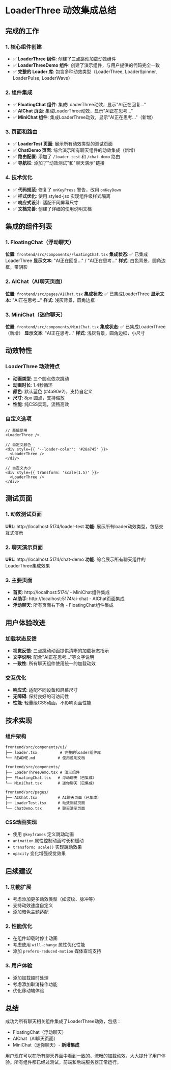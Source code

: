 # LoaderThree 动效集成总结

## 完成的工作

### 1. 核心组件创建
- ✅ **LoaderThree 组件**: 创建了三点跳动加载动效组件
- ✅ **LoaderThreeDemo 组件**: 创建了演示组件，与用户提供的代码完全一致
- ✅ **完整的 Loader 库**: 包含多种动效类型（LoaderThree, LoaderSpinner, LoaderPulse, LoaderWave）

### 2. 组件集成
- ✅ **FloatingChat 组件**: 集成LoaderThree动效，显示"AI正在回复..."
- ✅ **AIChat 页面**: 集成LoaderThree动效，显示"AI正在思考..."
- ✅ **MiniChat 组件**: 集成LoaderThree动效，显示"AI正在思考..."（新增）

### 3. 页面和路由
- ✅ **LoaderTest 页面**: 展示所有动效类型的测试页面
- ✅ **ChatDemo 页面**: 综合演示所有聊天组件的动效集成（新增）
- ✅ **路由配置**: 添加了 `/loader-test` 和 `/chat-demo` 路由
- ✅ **导航栏**: 添加了"动效测试"和"聊天演示"链接

### 4. 技术优化
- ✅ **代码规范**: 修复了 `onKeyPress` 警告，改用 `onKeyDown`
- ✅ **样式优化**: 使用 styled-jsx 实现组件级样式隔离
- ✅ **响应式设计**: 适配不同屏幕尺寸
- ✅ **文档完善**: 创建了详细的使用说明文档

## 集成的组件列表

### 1. FloatingChat（浮动聊天）
**位置**: `frontend/src/components/FloatingChat.tsx`
**集成状态**: ✅ 已集成LoaderThree
**显示文本**: "AI正在回复..." / "AI正在思考..."
**样式**: 白色背景，圆角边框，带阴影

### 2. AIChat（AI聊天页面）
**位置**: `frontend/src/pages/AIChat.tsx`
**集成状态**: ✅ 已集成LoaderThree
**显示文本**: "AI正在思考..."
**样式**: 浅灰背景，圆角边框

### 3. MiniChat（迷你聊天）
**位置**: `frontend/src/components/MiniChat.tsx`
**集成状态**: ✅ 已集成LoaderThree（新增）
**显示文本**: "AI正在思考..."
**样式**: 浅灰背景，圆角边框，小尺寸

## 动效特性

### LoaderThree 动效特点
- **动画类型**: 三个圆点依次跳动
- **动画时长**: 1.4秒循环
- **颜色**: 默认蓝色 (#4a90e2)，支持自定义
- **尺寸**: 8px 圆点，支持缩放
- **性能**: 纯CSS实现，流畅高效

### 自定义选项
```tsx
// 基础使用
<LoaderThree />

// 自定义颜色
<div style={{ '--loader-color': '#28a745' }}>
  <LoaderThree />
</div>

// 自定义大小
<div style={{ transform: 'scale(1.5)' }}>
  <LoaderThree />
</div>
```

## 测试页面

### 1. 动效测试页面
**URL**: http://localhost:5174/loader-test
**功能**: 展示所有loader动效类型，包括交互式演示

### 2. 聊天演示页面
**URL**: http://localhost:5174/chat-demo
**功能**: 综合展示所有聊天组件的LoaderThree集成效果

### 3. 主要页面
- **首页**: http://localhost:5174/ - MiniChat组件集成
- **AI助手**: http://localhost:5174/ai-chat - AIChat页面集成
- **浮动聊天**: 所有页面右下角 - FloatingChat组件集成

## 用户体验改进

### 加载状态反馈
- **视觉反馈**: 三点跳动动画提供清晰的加载状态指示
- **文字说明**: 配合"AI正在思考..."等文字说明
- **一致性**: 所有聊天组件使用统一的加载动效

### 交互优化
- **响应式**: 适配不同设备和屏幕尺寸
- **无障碍**: 保持良好的可访问性
- **性能**: 轻量级CSS动画，不影响页面性能

## 技术实现

### 组件架构
```
frontend/src/components/ui/
├── loader.tsx          # 完整的loader组件库
└── README.md          # 使用说明文档

frontend/src/components/
├── LoaderThreeDemo.tsx # 演示组件
├── FloatingChat.tsx   # 浮动聊天（已集成）
└── MiniChat.tsx       # 迷你聊天（已集成）

frontend/src/pages/
├── AIChat.tsx         # AI聊天页面（已集成）
├── LoaderTest.tsx     # 动效测试页面
└── ChatDemo.tsx       # 聊天演示页面
```

### CSS动画实现
- 使用 `@keyframes` 定义跳动动画
- `animation` 属性控制动画时长和缓动
- `transform: scale()` 实现跳动效果
- `opacity` 变化增强视觉效果

## 后续建议

### 1. 功能扩展
- 考虑添加更多动效类型（如波纹、脉冲等）
- 支持动效速度自定义
- 添加暗色主题适配

### 2. 性能优化
- 在组件卸载时停止动画
- 考虑使用 `will-change` 属性优化性能
- 添加 `prefers-reduced-motion` 媒体查询支持

### 3. 用户体验
- 添加加载超时处理
- 考虑添加取消操作功能
- 优化移动端体验

## 总结

成功为所有聊天相关组件集成了LoaderThree动效，包括：
- FloatingChat（浮动聊天）
- AIChat（AI聊天页面）  
- MiniChat（迷你聊天）- **新增集成**

用户现在可以在所有聊天界面中看到一致的、流畅的加载动效，大大提升了用户体验。所有组件都已经过测试，前端和后端服务器正常运行。
